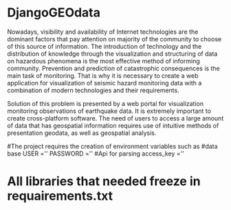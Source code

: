 # DjangoGEOdata
Nowadays, visibility and availability of Internet technologies are the dominant factors that pay attention on majority of the community to choose of this source of information. The introduction of technology and the distribution of knowledge through the visualization and structuring of data on hazardous phenomena is the most effective method of informing community. Prevention and prediction of catastrophic consequences is the main task of monitoring. That is why it is necessary to create a web application for visualization of seismic hazard monitoring data with a combination of modern technologies and their requirements.

Solution of this problem is presented by a web portal for visualization monitoring observations of earthquake data. It is extremely important to create cross-platform software. The need of users to access a large amount of data that has geospatial information requires  use of intuitive methods of presentation  geodata, as well as geospatial analysis.

#The project requires the creation of environment variables such as
#data base
USER =''
PASSWORD =''
#Api for parsing
access_key =''

# All libraries that needed freeze in requairements.txt
